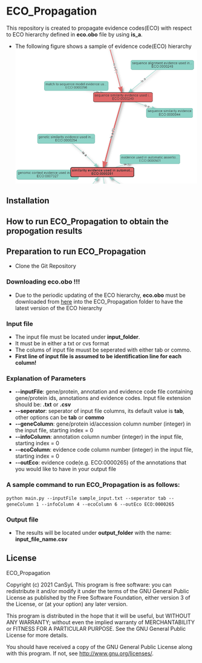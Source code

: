 # ECO_Propagation
 This repository is created to propagate evidence codes(ECO) with respect to ECO hierarchy defined in **eco.obo** file by using **is_a**.
* The following figure shows a sample of evidence code(ECO) hierarchy
![alt text](https://github.com/gozsari/ECO_Propagation/blob/main/images/eco.PNG)

## Installation

## How to run ECO_Propagation to obtain the propogation results 

## Preparation to run ECO_Propagation

* Clone the Git Repository

### Downloading eco.obo !!!
* Due to the periodic updating of the ECO hierarchy, **eco.obo** must be downloaded from [here](https://raw.githubusercontent.com/evidenceontology/evidenceontology/master/eco.obo) into the ECO_Propagation folder to have the latest version of the ECO hierarchy

### Input file 
* The input file must be located under **input_folder**.
* It must be in either a txt or cvs format
* The colums of input file muust be seperated with either tab or commo.
* **First line of input file is assumed to be identification line for each column!**

### Explanation of Parameters
* **--inputFile**: gene/protein, annotation and evidence code file containing gene/protein ids, annotations and evidence codes. Input file extension should be: **.txt** or **.csv**
* **--seperator**: seperator of input file columns, its default value is **tab**, other options can be **tab** or **commo**
* **--geneColumn**: gene/protein id/accession column number (integer) in the input file, starting index = 0
* **--infoColumn**: annotation column number (integer) in the input file, starting index = 0
* **--ecoColumn**: evidence code column number (integer) in the input file, starting index = 0
* **--outEco**: evidence code(e.g. ECO:0000265) of the annotations that you would like to have in your output file 
### A sample command to run ECO_Propagation is as follows:
```
python main.py --inputFile sample_input.txt --seperator tab --geneColumn 1 --infoColumn 4 --ecoColumn 6 --outEco ECO:0000265

```

### Output file

* The results will be located under **output_folder** with the name: **input_file_name.csv**

## License
ECO_Propagation

Copyright (c) 2021 CanSyL
This program is free software: you can redistribute it and/or modify it under the terms of the GNU General Public License as published by the Free Software Foundation, either version 3 of the License, or (at your option) any later version.

This program is distributed in the hope that it will be useful, but WITHOUT ANY WARRANTY; without even the implied warranty of MERCHANTABILITY or FITNESS FOR A PARTICULAR PURPOSE. See the GNU General Public License for more details.

You should have received a copy of the GNU General Public License along with this program. If not, see http://www.gnu.org/licenses/.


